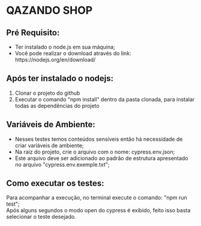 # QAZANDO SHOP

<H2> <B> Pré Requisito: </B> <BR> </H2>
<UL>
  <LI>Ter instalado o node.js em sua máquina; <BR></LI>
  <LI>Você pode realizar o download através do link: https://nodejs.org/en/download/ <BR></LI>
</UL>

<H2> Após ter instalado o nodejs: </H2>
<OL TYPE="1">
  <LI>Clonar o projeto do github<BR></LI>
  <LI>Executar o comando "npm install" dentro da pasta clonada, para instalar todas as dependências do projeto<BR></LI>
</OL>

 <H2>Variáveis ​​de Ambiente:</H2>
 <UL>
   <LI>Nesses testes temos conteúdos sensíveis então há necessidade de criar variáveis ​​de ambiente;</LI>
   <LI>Na raiz do projeto, crie o arquivo com o nome: cypress.env.json;</LI>
   <LI>Este arquivo deve ser adicionado ao padrão de estrutura apresentado no arquivo "cypress.env.exemple.txt";</LI>
 </UL>

 <H2>Como executar os testes:</H2>
  Para acompanhar a execução, no terminal execute o comando: "npm run test"; <BR>
  Após alguns segundos o modo open do cypress é exibido, feito isso basta selecionar o teste desejado.



